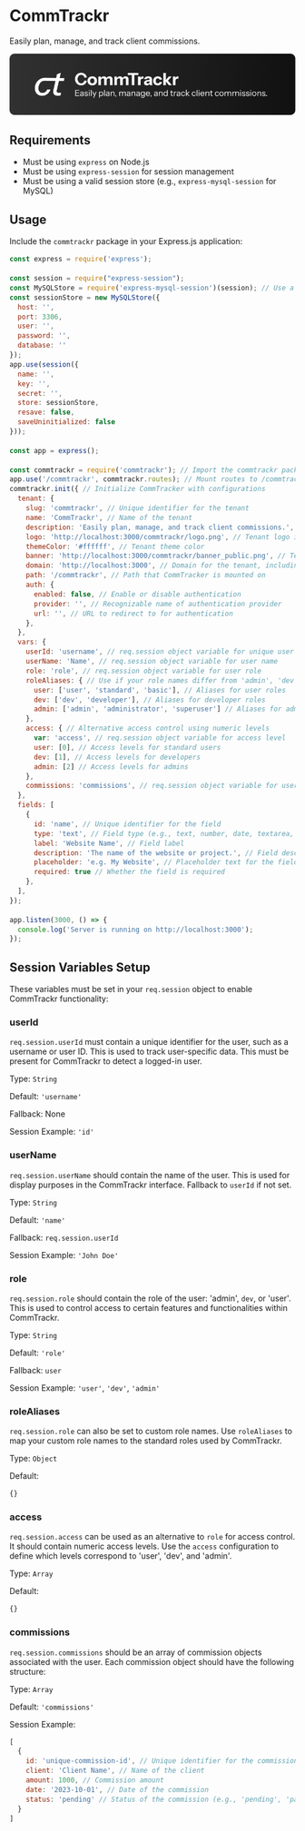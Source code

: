 # CommTrackr

Easily plan, manage, and track client commissions.

![Banner](/frontend/public/banner.png)

## Requirements

- Must be using `express` on Node.js
- Must be using `express-session` for session management
- Must be using a valid session store (e.g., `express-mysql-session` for MySQL)

## Usage

Include the `commtrackr` package in your Express.js application:

```javascript
const express = require('express');

const session = require("express-session");
const MySQLStore = require('express-mysql-session')(session); // Use a MySQL session store
const sessionStore = new MySQLStore({
  host: '',
  port: 3306,
  user: '',
  password: '',
  database: ''
});
app.use(session({
  name: '',
  key: '',
  secret: '',
  store: sessionStore,
  resave: false,
  saveUninitialized: false
}));

const app = express();

const commtrackr = require('commtrackr'); // Import the commtrackr package
app.use('/commtrackr', commtrackr.routes); // Mount routes to /commtrackr path
commtrackr.init({ // Initialize CommTracker with configurations
  tenant: {
    slug: 'commtrackr', // Unique identifier for the tenant
    name: 'CommTrackr', // Name of the tenant
    description: 'Easily plan, manage, and track client commissions.', // Description of the tenant
    logo: 'http://localhost:3000/commtrackr/logo.png', // Tenant logo image
    themeColor: '#ffffff', // Tenant theme color
    banner: 'http://localhost:3000/commtrackr/banner_public.png', // Tenant banner image
    domain: 'http://localhost:3000', // Domain for the tenant, including protocol
    path: '/commtrackr', // Path that CommTracker is mounted on
    auth: {
      enabled: false, // Enable or disable authentication
      provider: '', // Recognizable name of authentication provider
      url: '', // URL to redirect to for authentication
    },
  },
  vars: {
    userId: 'username', // req.session object variable for unique user identification
    userName: 'Name', // req.session object variable for user name
    role: 'role', // req.session object variable for user role
    roleAliases: { // Use if your role names differ from 'admin', 'dev', or 'user'
      user: ['user', 'standard', 'basic'], // Aliases for user roles
      dev: ['dev', 'developer'], // Aliases for developer roles
      admin: ['admin', 'administrator', 'superuser'] // Aliases for admin roles
    },
    access: { // Alternative access control using numeric levels
      var: 'access', // req.session object variable for access level
      user: [0], // Access levels for standard users
      dev: [1], // Access levels for developers
      admin: [2] // Access levels for admins
    },
    commissions: 'commissions', // req.session object variable for user commissions array
  },
  fields: [
    {
      id: 'name', // Unique identifier for the field
      type: 'text', // Field type (e.g., text, number, date, textarea, checkbox)
      label: 'Website Name', // Field label
      description: 'The name of the website or project.', // Field description
      placeholder: 'e.g. My Website', // Placeholder text for the field
      required: true // Whether the field is required
    },
  ],
});

app.listen(3000, () => {
  console.log('Server is running on http://localhost:3000');
});
```

## Session Variables Setup

These variables must be set in your `req.session` object to enable CommTrackr functionality:

### userId

`req.session.userId` must contain a unique identifier for the user, such as a username or user ID. This is used to track user-specific data. This must be present for CommTrackr to detect a logged-in user.

Type: `String`

Default: `'username'`

Fallback: None

Session Example: `'id'`

### userName

`req.session.userName` should contain the name of the user. This is used for display purposes in the CommTrackr interface. Fallback to `userId` if not set.

Type: `String`

Default: `'name'`

Fallback: `req.session.userId`

Session Example: `'John Doe'`

### role

`req.session.role` should contain the role of the user: 'admin', `dev`, or 'user'. This is used to control access to certain features and functionalities within CommTrackr.

Type: `String`

Default: `'role'`

Fallback: `user`

Session Example: `'user'`, `'dev'`, `'admin'`

### roleAliases

`req.session.role` can also be set to custom role names. Use `roleAliases` to map your custom role names to the standard roles used by CommTrackr.

Type: `Object`

Default:

```javascript
{}
```

### access

`req.session.access` can be used as an alternative to `role` for access control. It should contain numeric access levels. Use the `access` configuration to define which levels correspond to 'user', 'dev', and 'admin'.

Type: `Array`

Default:

```javascript
{}
```

### commissions

`req.session.commissions` should be an array of commission objects associated with the user. Each commission object should have the following structure:

Type: `Array`

Default: `'commissions'`

Session Example:

```javascript
[
  {
    id: 'unique-commission-id', // Unique identifier for the commission
    client: 'Client Name', // Name of the client
    amount: 1000, // Commission amount
    date: '2023-10-01', // Date of the commission
    status: 'pending' // Status of the commission (e.g., 'pending', 'paid')
  }
]
```
